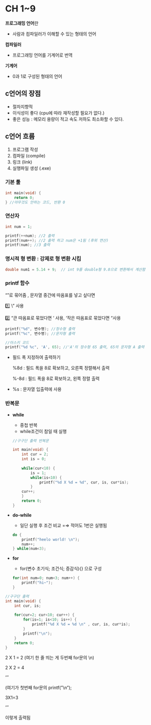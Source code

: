 # CH 1~9

**프로그래밍 언어**란 

- 사람과 컴파일러가 이해할 수 있는 형태의 언어

**컴파일러** 

- 프로그래밍 언어를 기계어로 번역

**기계어**

- 0과 1로 구성된 형태의 언어

## c언어의 장점

- 절차지향적
- 이식성이 좋다 (cpu에 따라 재작성할 필요가 없다.)
- 좋은 성능 :  메모리 용량이 적고 속도 저하도 최소화할 수 있다.

## c언어 흐름

1. 프로그램 작성
2. 컴파일 (compile)
3. 링크 (link)
4. 실행파일 생성 (.exe)

### 기본 툴

```c
int main(void) {
	return 0; 
} //아무것도 안하는 코드, 반환 0
```

### 연산자

```c
int num = 1;

printf(++num); //2 출력
printf(num++); //2 출력 하고 num은 +1됨 (후위 연산)
printf(num); //3 출력
```

### 명시적 형 변환 : 강제로 형 변환 시킴

```c
double num1 = 5.14 + 9;  // int 9를 double형 9.0으로 변환해서 계산함
```

### printf 함수

“”로 묶어줌 , 문자열 중간에 따옴표를 넣고 싶다면 

1️⃣ \” 사용     

2️⃣ “큰 따옴표로 묶었다면 ‘ 사용, ‘작은 따옴표로 묶었다면 “사용

```c
printf("%d", 변수명); //정수형 출력
printf("%c", 변수명); //문자형 출력

//아스키 코드
printf("%d %c", 'A', 65); //'A'의 정수형 65 출력, 65의 문자형 A 출력
```

- 필드 폭 지정하여 출력하기
    
    %8d : 필드 폭을 8로 확보하고, 오른쪽 정렬해서 출력
    
    %-8d : 필드 폭을 8로 확보하고, 왼쪽 정렬 출력
    
- %s : 문자열 입출력에 사용

### 반복문

- **while**
    - 중첩 반복
    - while조건이 참일 때 실행
    
    ```c
    //구구단 출력 반복문
    
    int main(void) {
    	int cur = 2;
    	int is = 0;
    	
    	while(cur<10) {
    		is = 1;
    		while(is<10) {
    			printf("%d X %d = %d", cur, is, cur*is);
    		}
    	cur++;
    	}
    	return 0;
    }
    ```
    
- **do-while**
    - 일단 실행 후 조건 비교 =⇒ 적어도 1번은 실행됨
    
    ```c
    do {
    	printf("heelo world! \n");
    	num++;
    } while(num<3);
    ```
    
- **for**
    - for(변수 초기식; 조건식; 증감식){} 으로 구성
    
    ```c
    for(int num=0; num<3; num++) {
    	printf("hi~");
    }
    ```
    

```c
//구구단 출력
int main(void) {
	int cur, is;
	
	for(cur=2; cur<10; cur++) {
		for(is=1; is<10; is++) {
			printf("%d X %d = %d \n" , cur, is, cur*is);
		}
		printf("\n");
	}
	return 0;
}
```

2 X 1 = 2 (여기 한 줄 띄는 게  두번째 for문의 \n)

2 X 2 = 4 

‘’’

(여기가 첫번째 for문의 printf(”\n”);

3X1=3

‘’’

이렇게 출력됨
